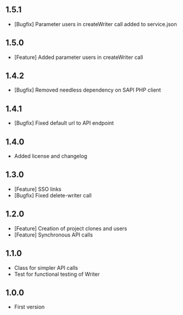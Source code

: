 ## 1.5.1
 * [Bugfix] Parameter users in createWriter call added to service.json

## 1.5.0
 * [Feature] Added parameter users in createWriter call

## 1.4.2
 * [Bugfix] Removed needless dependency on SAPI PHP client

## 1.4.1
 * [Bugfix] Fixed default url to API endpoint

## 1.4.0
 * Added license and changelog

## 1.3.0
 * [Feature] SSO links
 * [Bugfix] Fixed delete-writer call

## 1.2.0
 * [Feature] Creation of project clones and users
 * [Feature] Synchronous API calls

## 1.1.0
 * Class for simpler API calls
 * Test for functional testing of Writer

## 1.0.0
 * First version